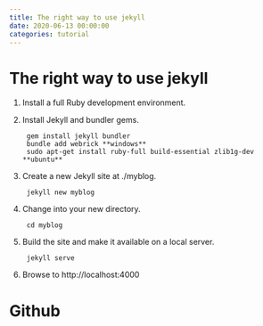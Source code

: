 ```yaml
---
title: The right way to use jekyll
date: 2020-06-13 00:00:00
categories: tutorial
--- 
```




# The right way to use jekyll
1. Install a full Ruby development environment.
2. Install Jekyll and bundler gems.
		
		gem install jekyll bundler
		bundle add webrick **windows** 
		sudo apt-get install ruby-full build-essential zlib1g-dev **ubuntu**
3. Create a new Jekyll site at ./myblog.
	
		jekyll new myblog
4. Change into your new directory.
	
		cd myblog
5. Build the site and make it available on a local server.
	
		jekyll serve

6. Browse to http://localhost:4000


# Github 
